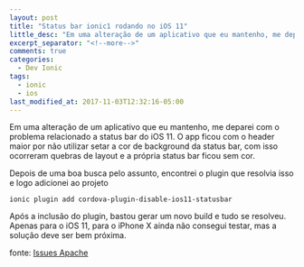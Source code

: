 ```yaml
---
layout: post
title: "Status bar ionic1 rodando no iOS 11"
little_desc: "Em uma alteração de um aplicativo que eu mantenho, me deparei com o problema"
excerpt_separator: "<!--more-->"
comments: true
categories:
  - Dev Ionic
tags:
  - ionic
  - ios
last_modified_at: 2017-11-03T12:32:16-05:00
---
```


Em uma alteração de um aplicativo que eu mantenho, me deparei com o problema relacionado a status bar do iOS 11.
O app ficou com o header maior por não utilizar setar a cor de background da status bar, com isso ocorreram quebras de layout e a própria status bar ficou sem cor. 

Depois de uma boa busca pelo assunto, encontrei o plugin que resolvia isso e logo adicionei ao projeto
``` 
ionic plugin add cordova-plugin-disable-ios11-statusbar
```

Após a inclusão do plugin, bastou gerar um novo build e tudo se resolveu. Apenas para o iOS 11, para o iPhone X ainda não consegui testar, mas a solução deve ser bem próxima. 

fonte: [Issues Apache](https://issues.apache.org/jira/browse/CB-12886)